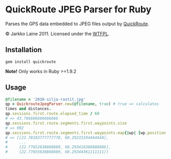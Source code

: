 # QuickRoute JPEG Parser for Ruby

Parses the GPS data embedded to JPEG files output by [QuickRoute](http://www.matstroeng.se/quickroute/en/).

&copy; Jarkko Laine 2011. Licensed under the [WTFPL](http://en.wikipedia.org/wiki/WTFPL).

## Installation

    gem install quickroute


**Note!** Only works in Ruby >=1.9.2

## Usage

```ruby
@filename = '2010-silja-rastit.jpg'
qp = QuickrouteJpegParser.new(@filename, true) # true => calculates
times and distances.
qp.sessions.first.route.elapsed_time / 60
# => 43.766666666666666
qp.sessions.first.route.segments.first.waypoints.size
# => 992
qp.sessions.first.route.segments.first.waypoints.map{|wp| [wp.position.longitude, wp.position.latitude]}
# => [[22.78103777777778, 60.29233194444444], 
#     ...
#     [22.77652638888889, 60.293416388888886],
#     [22.77655638888889, 60.29344361111111]]
```
